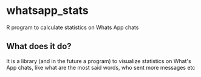 # whatsapp_stats
R program to calculate statistics on Whats App chats

## What does it do?
It is a library (and in the future a program) to visualize statistics on What's App chats, like what are the most said words, who sent more messages etc

